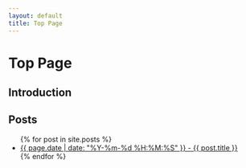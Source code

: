 ```yaml
---
layout: default
title: Top Page
---
```


# Top Page
## Introduction

## Posts
<ul>
    {% for post in site.posts %}
        <li>
            <a href="{{ post.url | absolute_url }}">{{ page.date | date: "%Y-%m-%d %H:%M:%S" }} - {{ post.title }}</a>
        </li>
    {% endfor %}
</ul>